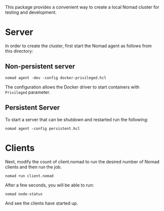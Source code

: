 This package provides a convenient way to create a local Nomad cluster for
testing and development.

# Server

In order to create the cluster, first start the Nomad agent as follows from this
directory:

## Non-persistent server

```
nomad agent -dev -config docker-privileged.hcl
```

The configuration allows the Docker driver to start containers with
`Privileged` parameter.

## Persistent Server

To start a server that can be shutdown and restarted run the following:

```
nomad agent -config persistent.hcl
```

# Clients

Next, modify the count of client.nomad to run the desired number of Nomad
clients and then run the job.

```
nomad run client.nomad
```

After a few seconds, you will be able to run:

```
nomad node-status
```

And see the clients have started up.
